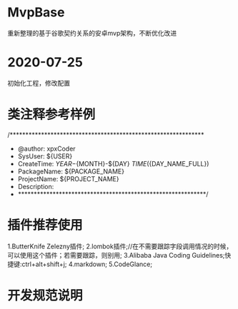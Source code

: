 # MvpBase
重新整理的基于谷歌契约关系的安卓mvp架构，不断优化改进

# 2020-07-25
初始化工程，修改配置

# 类注释参考样例
/**************************************************************
 * @author: xpxCoder
 * SysUser: ${USER}
 * CreateTime: ${YEAR}-${MONTH}-${DAY} ${TIME}(${DAY_NAME_FULL})
 * PackageName: ${PACKAGE_NAME}
 * ProjectName: ${PROJECT_NAME}
 * Description:
 * ************************************************************/
 
 # 插件推荐使用
 1.ButterKnife Zelezny插件;
 2.lombok插件;//在不需要跟踪字段调用情况的时候，可以使用这个插件；若需要跟踪，则别用;
 3.Alibaba Java Coding Guidelines;快捷键:ctrl+alt+shift+j;
 4.markdown;
 5.CodeGlance;
 
 # 开发规范说明
 